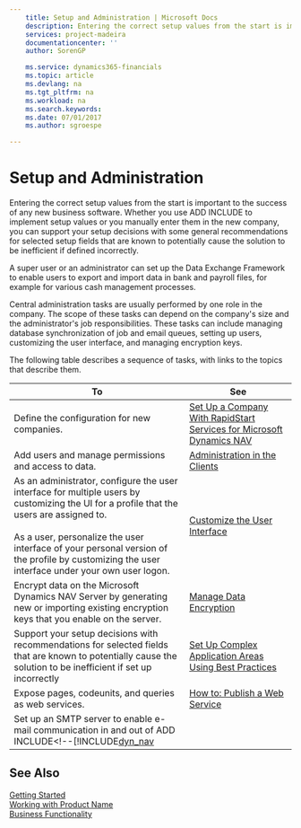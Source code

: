 ```yaml
---
    title: Setup and Administration | Microsoft Docs
    description: Entering the correct setup values from the start is important to the success of any new business software. Whether you use ADD INCLUDE<!--[!INCLUDE[rim](../../includes/rim_md.md)]--> to implement setup values or you manually enter them in the new company, you can support your setup decisions with some general recommendations for selected setup fields that are known to potentially cause the solution to be inefficient if defined incorrectly.
    services: project-madeira
    documentationcenter: ''
    author: SorenGP

    ms.service: dynamics365-financials
    ms.topic: article
    ms.devlang: na
    ms.tgt_pltfrm: na
    ms.workload: na
    ms.search.keywords:
    ms.date: 07/01/2017
    ms.author: sgroespe

---
```

# Setup and Administration
Entering the correct setup values from the start is important to the success of any new business software. Whether you use ADD INCLUDE<!--[!INCLUDE[rim](../../includes/rim_md.md)]--> to implement setup values or you manually enter them in the new company, you can support your setup decisions with some general recommendations for selected setup fields that are known to potentially cause the solution to be inefficient if defined incorrectly.  
  
 A super user or an administrator can set up the Data Exchange Framework to enable users to export and import data in bank and payroll files, for example for various cash management processes.  
  
 Central administration tasks are usually performed by one role in the company. The scope of these tasks can depend on the company's size and the administrator's job responsibilities. These tasks can include managing database synchronization of job and email queues, setting up users, customizing the user interface, and managing encryption keys.  
  
 The following table describes a sequence of tasks, with links to the topics that describe them.   
  
|**To**|**See**|  
|------------|-------------|  
|Define the configuration for new companies.|[Set Up a Company With RapidStart Services for Microsoft Dynamics NAV](../set-up-a-company-with-rapidstart-services-for-microsoft-dynamics-nav.md)|  
|Add users and manage permissions and access to data.|[Administration in the Clients](../administration-in-the-clients.md)|  
|As an administrator, configure the user interface for multiple users by customizing the UI for a profile that the users are assigned to.<br /><br /> As a user, personalize the user interface of your personal version of the profile by customizing the user interface under your own user logon.|[Customize the User Interface](../customize-the-user-interface.md)|  
|Encrypt data on the Microsoft Dynamics NAV Server by generating new or importing existing encryption keys that you enable on the server.|[Manage Data Encryption](../manage-data-encryption.md)|  
|Support your setup decisions with recommendations for selected fields that are known to potentially cause the solution to be inefficient if set up incorrectly|[Set Up Complex Application Areas Using Best Practices](../set-up-complex-application-areas-using-best-practices.md)|  
|Expose pages, codeunits, and queries as web services.|[How to: Publish a Web Service](../how-to-publish-a-web-service.md)|  
|Set up an SMTP server to enable e-mail communication in and out of ADD INCLUDE<!--[!INCLUDE[dyn_nav](../../includes/how-to-set-up-smtp-email.md)|  
  
## See Also  
 [Getting Started](../getting-started.md)   
 [Working with Product Name](../working-with-$-p_1-product-name-$-.md)   
 [Business Functionality](../Business%20Functionality.md)